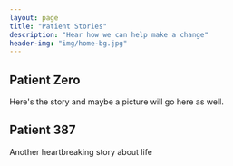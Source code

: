 ```yaml
---
layout: page
title: "Patient Stories"
description: "Hear how we can help make a change"
header-img: "img/home-bg.jpg"
---
```


## Patient Zero

Here's the story and maybe a picture will go here as well.

## Patient 387

Another heartbreaking story about life
